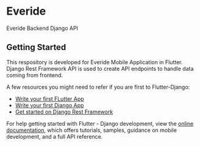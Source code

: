 # Everide
Everide Backend Django API

## Getting Started
This respository is developed for Everide Mobile Application in Flutter. Django Rest Framework API is used to create API endpoints to handle data coming from frontend.

A few resources you might need to refer if you are first to Flutter-Django:
- [Write your first FLutter App](https://docs.flutter.dev/)
- [Write your first Django App](https://docs.djangoproject.com/en/5.0/intro/tutorial01/)
- [Get started on Django Rest Framework](https://www.django-rest-framework.org/#quickstart)

For help getting started with Flutter - Django development, view the [online documentation](https://docs.flutter.dev/), which offers tutorials, samples, guidance on mobile development, and a full API reference.

